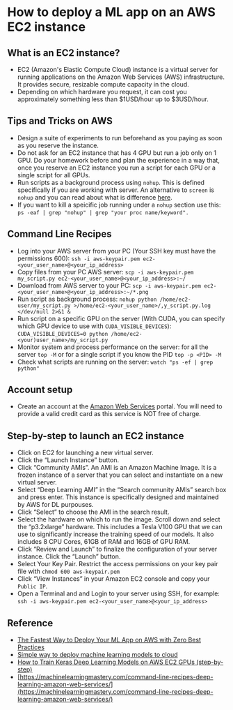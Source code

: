 # How to deploy a ML app on an AWS EC2 instance

## What is an EC2 instance?
- EC2 (Amazon's Elastic Compute Cloud) instance is a virtual server for running applications on the Amazon Web Services (AWS) infrastructure. It provides secure, resizable compute capacity in the cloud.
- Depending on which hardware you request, it can cost you approximately something less than $1USD/hour up to $3USD/hour.

## Tips and Tricks on AWS
- Design a suite of experiments to run beforehand as you paying as soon as you reserve the instance.
- Do not ask for an EC2 instance that has 4 GPU but run a job only on 1 GPU. Do your homework before and plan the experience in a way that, once you reserve an EC2 instance you run a script for each GPU or a single script for all GPUs.
- Run scripts as a background process using `nohup`. This is defined specifically if you are working with server. An alternative to `screen` is `nohup` and you can read about what is difference [here](https://unix.stackexchange.com/questions/24658/nohup-vs-screen).
- If you want to kill a speicific job running under a `nohup` section use this: `ps -eaf | grep "nohup" | grep "your proc name/keyword".`

## Command Line Recipes
- Log into your AWS server from your PC (Your SSH key must have the permissions 600): `ssh -i aws-keypair.pem ec2-<your_user_name>@<your_ip_address>`
- Copy files from your PC AWS server: `scp -i aws-keypair.pem my_script.py ec2-<your_user_name>@<your_ip_address>:~/`
- Download from AWS server to your PC: `scp -i aws-keypair.pem ec2-<your_user_name>@<your_ip_address>:~/*.png`
- Run script as background process: `nohup python /home/ec2-user/my_script.py >/home/ec2-<your_user_name>/,y_script.py.log </dev/null 2>&1 &`
- Run script on a specific GPU on the server (With CUDA, you can specify which GPU device to use with `CUDA_VISIBLE_DEVICES`): `CUDA_VISIBLE_DEVICES=0 python /home/ec2-<your)user_name>/my_script.py `
- Monitor system and process performance on the server: for all the server `top -M` or for a single script if you know the PID `top -p <PID> -M`
- Check what scripts are running on the server: `watch "ps -ef | grep python"`

## Account setup
- Create an account at the [Amazon Web Services](https://aws.amazon.com/) portal. You will need to provide a valid credit card as this service is NOT free of charge.

## Step-by-step to launch an EC2 instance
- Click on EC2 for launching a new virtual server.
- Click the “Launch Instance” button.
- Click “Community AMIs”. An AMI is an Amazon Machine Image. It is a frozen instance of a server that you can select and instantiate on a new virtual server.
- Select “Deep Learning AMI” in the “Search community AMIs” search box and press enter. This instance is specifically designed and maintained by AWS for DL purpouses.
- Click “Select” to choose the AMI in the search result.
- Select the hardware on which to run the image. Scroll down and select the “p3.2xlarge” hardware. This includes a Tesla V100 GPU that we can use to significantly increase the training speed of our models. It also includes 8 CPU Cores, 61GB of RAM and 16GB of GPU RAM.
- Click “Review and Launch” to finalize the configuration of your server instance. Click the “Launch” button.
- Select Your Key Pair. Restrict the access permissions on your key pair file with `chmod 600 aws-keypair.pem`
- Click “View Instances” in your Amazon EC2 console and copy your `Public IP`.
- Open a Terminal and and Login to your server using SSH, for example: `ssh -i aws-keypair.pem ec2-<your_user_name>@<your_ip_address>`

## Reference
- [The Fastest Way to Deploy Your ML App on AWS with Zero Best Practices](https://towardsdatascience.com/the-fastest-way-to-deploy-your-ml-app-on-aws-with-zero-best-practices-df15c09eead7)
- [Simple way to deploy machine learning models to cloud](https://towardsdatascience.com/simple-way-to-deploy-machine-learning-models-to-cloud-fd58b771fdcf)
- [How to Train Keras Deep Learning Models on AWS EC2 GPUs (step-by-step)](https://machinelearningmastery.com/develop-evaluate-large-deep-learning-models-keras-amazon-web-services/)
- [https://machinelearningmastery.com/command-line-recipes-deep-learning-amazon-web-services/](https://machinelearningmastery.com/command-line-recipes-deep-learning-amazon-web-services/)
